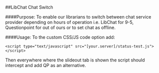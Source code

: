 ##LibChat Chat Switch

####Purpose:
To enable our librarians to switch between chat service provider depending on hours of operation i.e. LibChat for 9-5, Questionpoint for out of ours or to set chat as offline.

####Usage:
To the custom CSS/JS code option add:

`<script type="text/javascript" src="[your.server]/status-test.js"></script>`

Then everywhere where the slideout tab is shown the script should intercept and add QP as an alternative.




